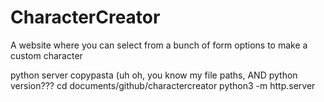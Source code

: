 # CharacterCreator
A website where you can select from a bunch of form options to make a custom character

python server copypasta (uh oh, you know my file paths, AND python version???
cd documents/github/charactercreator
python3 -m http.server
